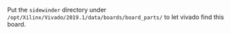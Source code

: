 Put the `sidewinder` directory under `/opt/Xilinx/Vivado/2019.1/data/boards/board_parts/` to let vivado find this board.
